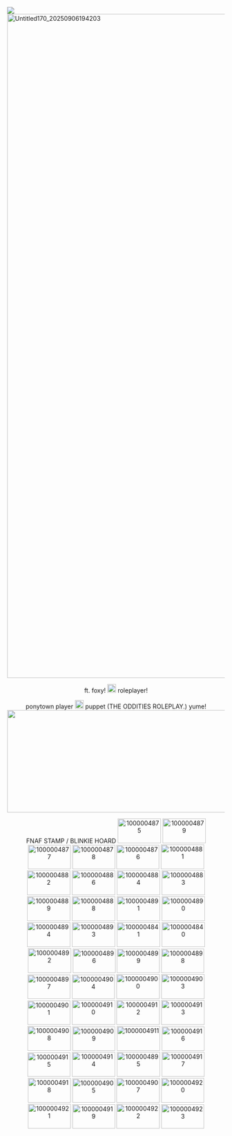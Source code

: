 ![](https://komarev.com/ghpvc/?username=funtiimefoxy&color=ff69b4&style=plastic&label=MY+VIEWS!)
<img width="2048" height="1536" alt="Untitled170_20250906194203" src="https://github.com/user-attachments/assets/cb88375a-f3d8-4beb-b400-bdf2a371da83" />

<p align="center">
  ft. foxy! <img width="20" height="20" alt="1000004817" src="https://github.com/user-attachments/assets/48418498-7686-417a-8798-745310fdc9f6" /> roleplayer!
</p>

<p align="center">
ponytown player <img width="20" height="20" alt="1000004815" src="https://github.com/user-attachments/assets/fe3ea654-61bf-4f89-b548-89aa28a22e0e" /> puppet (THE ODDITIES ROLEPLAY.) yume!

<img width="1500" height="237" alt="1000004812" src="https://github.com/user-attachments/assets/654dff7e-407d-49b5-b19c-f3e2dac22e39" />

<p align="center">
FNAF STAMP / BLINKIE HOARD
  <img width="100" height="57" alt="1000004875" src="https://github.com/user-attachments/assets/c8de8571-f407-4962-9116-948a1b6076c5" />
<img width="100" height="57" alt="1000004879" src="https://github.com/user-attachments/assets/a381fb8e-caa1-4a78-9696-ab0e310b42be" />
<img width="99" height="56" alt="1000004877" src="https://github.com/user-attachments/assets/5507694c-df94-44d8-b29c-a00082a4421d" />
<img width="99" height="56" alt="1000004878" src="https://github.com/user-attachments/assets/7a1bf351-459a-4010-81e1-a6762b5ed5fe" />
<img width="99" height="56" alt="1000004876" src="https://github.com/user-attachments/assets/f8dc4079-049b-4181-b4df-b47fff988c07" />
<img width="100" height="57" alt="1000004881" src="https://github.com/user-attachments/assets/968c4b63-9315-4449-bfda-eb4fd066d0c4" />
<img width="100" height="57" alt="1000004882" src="https://github.com/user-attachments/assets/2b47e63e-1e13-49f0-bceb-958f6bda48ed" />
<img width="100" height="57" alt="1000004886" src="https://github.com/user-attachments/assets/9ede99c8-2bc0-48bf-a1a6-b578dbc7f554" />
<img width="100" height="57" alt="1000004884" src="https://github.com/user-attachments/assets/0b5d1be8-208c-4b5f-a9f0-527d3b93c3d6" />
<img width="100" height="57" alt="1000004883" src="https://github.com/user-attachments/assets/c3f14963-2261-41f3-8648-81711f3415e9" />
<img width="100" height="57" alt="1000004889" src="https://github.com/user-attachments/assets/fcf10ca6-ee4c-4225-96ff-747c638d4c35" />
<img width="100" height="57" alt="1000004888" src="https://github.com/user-attachments/assets/34f792b7-1a96-4d9f-a75a-04a168ab9505" />
<img width="100" height="57" alt="1000004891" src="https://github.com/user-attachments/assets/b8ba42af-f374-4b4a-8aaf-73096d73f76d" />
<img width="100" height="57" alt="1000004890" src="https://github.com/user-attachments/assets/e4a0cf3a-02d6-4326-a5d8-a7a2a094bfec" />
<img width="100" height="57" alt="1000004894" src="https://github.com/user-attachments/assets/8bcec793-6df8-45de-9621-10f633d62dd5" />
<img width="100" height="57" alt="1000004893" src="https://github.com/user-attachments/assets/329123e9-7c60-4e74-ac0d-9a754d32b386" />
  <img width="100" height="57" alt="1000004841" src="https://github.com/user-attachments/assets/62255a1a-07fe-43dd-8235-1b19958c60e0" />
  <img width="100" height="57" alt="1000004840" src="https://github.com/user-attachments/assets/442c3e51-cf0f-4e6a-9336-b1b19b2cd472" />
<img width="100" height="57" alt="1000004892" src="https://github.com/user-attachments/assets/f154d519-8aa6-4e04-97fb-75d70e0016cf" />
<img width="99" height="56" alt="1000004896" src="https://github.com/user-attachments/assets/222c4aa8-c934-4db5-8b98-70c8287299dc" />
<img width="99" height="56" alt="1000004899" src="https://github.com/user-attachments/assets/847f5bd6-541d-40f9-bb72-8d0a96ee6e84" />
<img width="99" height="56" alt="1000004898" src="https://github.com/user-attachments/assets/1fa4e53f-c99d-417f-a515-27613aaf1448" />
<img width="99" height="56" alt="1000004897" src="https://github.com/user-attachments/assets/7ed47f7e-da4c-4d1d-880c-98ea461a0031" />
  <img width="99" height="56" alt="1000004904" src="https://github.com/user-attachments/assets/0774f7c2-e21f-4194-aca5-b1269157989c" />
<img width="100" height="57" alt="1000004900" src="https://github.com/user-attachments/assets/e87936a6-4c44-4059-a7b1-1f7690dd1cc8" />
<img width="100" height="57" alt="1000004903" src="https://github.com/user-attachments/assets/8fa47f25-65a2-4436-b145-a0d2fb8b36b2" />
<img width="99" height="56" alt="1000004901" src="https://github.com/user-attachments/assets/72834f36-dee5-4c80-be49-a8b93edbcb83" />
<img width="100" height="57" alt="1000004910" src="https://github.com/user-attachments/assets/db8f5bdb-83ee-4a06-9e21-e4ab23feac2d" />
<img width="100" height="57" alt="1000004912" src="https://github.com/user-attachments/assets/1382b53d-1722-4199-9660-dda621a827d6" />
<img width="100" height="57" alt="1000004913" src="https://github.com/user-attachments/assets/f6e1562d-3cdb-4c8b-83ff-a24704cb9991" />
<img width="100" height="57" alt="1000004908" src="https://github.com/user-attachments/assets/22d1efb5-5a43-4f4a-99db-ae19eb32a093" />
<img width="99" height="56" alt="1000004909" src="https://github.com/user-attachments/assets/1e6c5903-6c81-4ef3-8c2e-000b8779aeba" />
<img width="100" height="57" alt="1000004911" src="https://github.com/user-attachments/assets/72b2e4d9-2314-4032-8312-8f5e6202d174" />
<img width="99" height="56" alt="1000004916" src="https://github.com/user-attachments/assets/17ab0add-61cb-437a-aa8c-54b3021c77e2" />
<img width="99" height="56" alt="1000004915" src="https://github.com/user-attachments/assets/ffe57e37-ea7f-49e0-81e8-5fd76a59b13e" />
<img width="100" height="57" alt="1000004914" src="https://github.com/user-attachments/assets/cdc2e367-85db-4a56-b8b4-0c2fa70fb980" />
<img width="100" height="57" alt="1000004895" src="https://github.com/user-attachments/assets/856ee020-c91c-4da9-9be2-f12dff718919" />
<img width="99" height="57" alt="1000004917" src="https://github.com/user-attachments/assets/16af00ee-e977-4b77-88f5-cf7d23636377" />
<img width="99" height="57" alt="1000004918" src="https://github.com/user-attachments/assets/6e78ffe6-a8e6-4e7f-a125-3cfc1d9495b3" />
<img width="99" height="56" alt="1000004905" src="https://github.com/user-attachments/assets/cdbdeb5c-7568-4762-92fd-8138b5ad72ee" />
<img width="100" height="57" alt="1000004907" src="https://github.com/user-attachments/assets/94d21a17-71c8-418c-9395-b2baa8b598b3" />
<img width="99" height="57" alt="1000004920" src="https://github.com/user-attachments/assets/cad0c623-6304-45dd-8806-71ea6dce174d" />
<img width="99" height="57" alt="1000004921" src="https://github.com/user-attachments/assets/d2ffe55c-daa8-4497-85b4-8c67a69d20a8" />
<img width="99" height="56" alt="1000004919" src="https://github.com/user-attachments/assets/b2a6385c-b293-4890-b1a4-bade5a9174d3" />
<img width="100" height="57" alt="1000004922" src="https://github.com/user-attachments/assets/d68413f7-882b-47e2-9cb2-a7b34e97eb33" />
<img width="99" height="56" alt="1000004923" src="https://github.com/user-attachments/assets/6db4786b-6d6e-440e-bddb-9a8a59df632d" />

</p>
